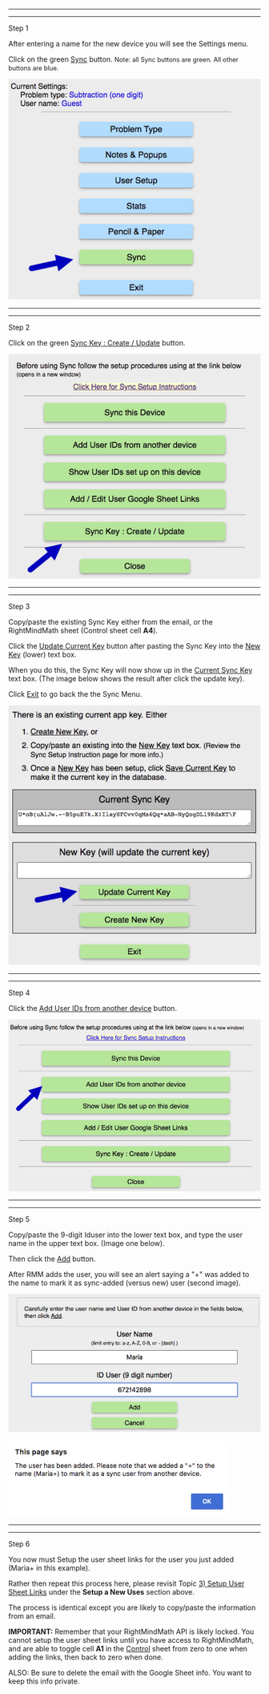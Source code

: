 <hr><hr>
<div class="step">Step 1</div>
<p>After entering a name for the new device you will see the Settings menu.</p>
<p>Click on the green <u>Sync</u> button. <span style="font-size:90%;">Note: all Sync buttons are green. All other buttons are blue.<//span></p>
<p><img src="../../images/img_en_us/03_01a_click_sync.jpg"  class="img_responsive"></p></p>

<hr><hr>
<div class="step">Step 2</div>
<p>Click on the green <u>Sync Key : Create / Update</u> button.</p>
<p><img src="../../images/img_en_us/03_02a_click_create_update.jpg"  class="img_responsive"></p></p>

<hr><hr>
<div class="step">Step 3</div>
<p>Copy/paste the existing Sync Key either from the email, or the RightMindMath sheet (Control sheet cell <b>A4</b>).</p>
<p>Click the <u>Update Current Key</u> button after pasting the Sync Key into the <u>New Key</u> (lower) text box.</p>
<p>When you do this, the Sync Key will now show up in the <u>Current Sync Key</u> text box. (The image below shows the result after click the update key).</p>
<p>Click <u>Exit</u> to go back the the Sync Menu.</p>
<p><img src="../../images/img_en_us/03_05a_update_click.jpg"  class="img_responsive"></p></p>

<hr><hr>
<div class="step">Step 4</div>
<p>Click the <u>Add User IDs from another device</u> button.</p>
<p><img src="../../images/img_en_us/07_04_click_add_user.jpg"  class="img_responsive"></p></p>

<hr><hr>
<div class="step">Step 5</div>
<p>Copy/paste the 9-digit Iduser into the lower text box, and type the user name in the upper text box. (Image one below).</p>
<p>Then click the <u>Add</u> button.</p>
<p>After RMM adds the user, you will see an alert saying a "+" was added to the name to mark it as sync-added (versus new) user (second image).</p>
<p><img src="../../images/img_en_us/07_05_add_user_info.jpg"  class="img_responsive"></p></p>
<p><img src="../../images/img_en_us/07_05b_add_name_plus_alert.jpg"  class="img_responsive"></p></p>

<hr><hr>
<div class="step">Step 6</div>
<p>You now must Setup the user sheet links for the user you just added (Maria+ in this example).</p>
<p>Rather then repeat this process here, please revisit Topic <u>3) Setup User Sheet Links</u> under the <b>Setup a New Uses</b> section above.<p>
<p>The process is identical except you are likely to copy/paste the information from an email.</p>
<b>IMPORTANT:</b> Remember that your RightMindMath API is likely locked. You cannot setup the user sheet links until you have access to RightMindMath, and are able to toggle cell <b>A1</b> in the <u>Control</u> sheet from zero to one when adding the links, then back to zero when done.</p>
<p>ALSO: Be sure to delete the email with the Google Sheet info. You want to keep this info private.</p>
